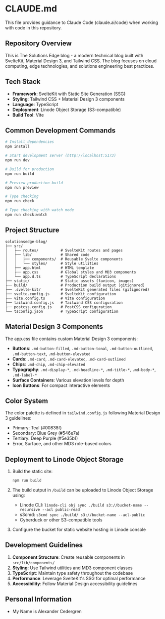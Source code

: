 # CLAUDE.md

This file provides guidance to Claude Code (claude.ai/code) when working with code in this repository.

## Repository Overview

This is The Solutions Edge blog - a modern technical blog built with SvelteKit, Material Design 3, and Tailwind CSS. The blog focuses on cloud computing, edge technologies, and solutions engineering best practices.

## Tech Stack

- **Framework**: SvelteKit with Static Site Generation (SSG)
- **Styling**: Tailwind CSS + Material Design 3 components
- **Language**: TypeScript
- **Deployment**: Linode Object Storage (S3-compatible)
- **Build Tool**: Vite

## Common Development Commands

```bash
# Install dependencies
npm install

# Start development server (http://localhost:5173)
npm run dev

# Build for production
npm run build

# Preview production build
npm run preview

# Type checking
npm run check

# Type checking with watch mode
npm run check:watch
```

## Project Structure

```
solutionsedge-blog/
├── src/
│   ├── routes/          # SvelteKit routes and pages
│   ├── lib/             # Shared code
│   │   ├── components/  # Reusable Svelte components
│   │   └── styles/      # Style utilities
│   ├── app.html         # HTML template
│   ├── app.css          # Global styles and MD3 components
│   └── app.d.ts         # TypeScript declarations
├── static/              # Static assets (favicon, images)
├── build/               # Production build output (gitignored)
├── .svelte-kit/         # SvelteKit generated files (gitignored)
├── svelte.config.js     # SvelteKit configuration
├── vite.config.ts       # Vite configuration
├── tailwind.config.js   # Tailwind CSS configuration
├── postcss.config.js    # PostCSS configuration
└── tsconfig.json        # TypeScript configuration
```

## Material Design 3 Components

The app.css file contains custom Material Design 3 components:

- **Buttons**: `.md-button-filled`, `.md-button-tonal`, `.md-button-outlined`, `.md-button-text`, `.md-button-elevated`
- **Cards**: `.md-card`, `.md-card-elevated`, `.md-card-outlined`
- **Chips**: `.md-chip`, `.md-chip-elevated`
- **Typography**: `.md-display-*`, `.md-headline-*`, `.md-title-*`, `.md-body-*`, `.md-label-*`
- **Surface Containers**: Various elevation levels for depth
- **Icon Buttons**: For compact interactive elements

## Color System

The color palette is defined in `tailwind.config.js` following Material Design 3 guidelines:
- Primary: Teal (#00838f)
- Secondary: Blue Grey (#546e7a)
- Tertiary: Deep Purple (#5e35b1)
- Error, Surface, and other MD3 role-based colors

## Deployment to Linode Object Storage

1. Build the static site:
   ```bash
   npm run build
   ```

2. The build output in `/build` can be uploaded to Linode Object Storage using:
   - Linode CLI: `linode-cli obj sync ./build s3://bucket-name --recursive --acl public-read`
   - s3cmd: `s3cmd sync ./build/ s3://bucket-name --acl-public`
   - Cyberduck or other S3-compatible tools

3. Configure the bucket for static website hosting in Linode console

## Development Guidelines

1. **Component Structure**: Create reusable components in `src/lib/components/`
2. **Styling**: Use Tailwind utilities and MD3 component classes
3. **TypeScript**: Maintain type safety throughout the codebase
4. **Performance**: Leverage SvelteKit's SSG for optimal performance
5. **Accessibility**: Follow Material Design accessibility guidelines

## Personal Information

- My Name is Alexander Cedergren